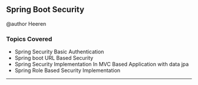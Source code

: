 ## Spring Boot Security

 @author Heeren

 ### Topics Covered

- Spring Security Basic Authentication
- Spring boot URL Based Security 
- Spring Security Implementation In MVC Based Application with data jpa
- Spring Role Based Security Implementation
---

